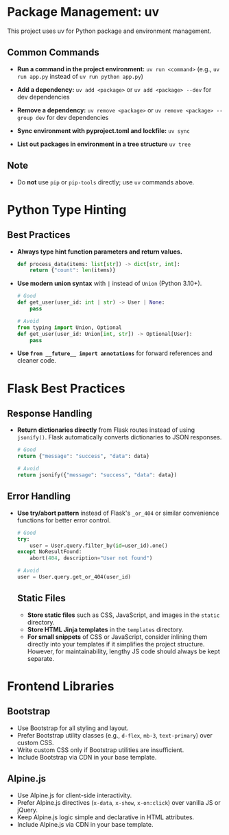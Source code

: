 # Package Management: uv

This project uses uv for Python package and environment management.

## Common Commands
- **Run a command in the project environment:**
  `uv run <command>` (e.g., `uv run app.py` instead of `uv run python app.py`)

- **Add a dependency:**
  `uv add <package>` or `uv add <package> --dev` for dev dependencies

- **Remove a dependency:**
  `uv remove <package>` or `uv remove <package> --group dev` for dev dependencies

- **Sync environment with pyproject.toml and lockfile:**
  `uv sync`

- **List out packages in environment in a tree structure**
  `uv tree`

## Note

- Do **not** use `pip` or `pip-tools` directly; use `uv` commands above.

# Python Type Hinting

## Best Practices
- **Always type hint function parameters and return values.**
  ```python
  def process_data(items: list[str]) -> dict[str, int]:
      return {"count": len(items)}
  ```

- **Use modern union syntax** with `|` instead of `Union` (Python 3.10+).
  ```python
  # Good
  def get_user(user_id: int | str) -> User | None:
      pass

  # Avoid
  from typing import Union, Optional
  def get_user(user_id: Union[int, str]) -> Optional[User]:
      pass
  ```

- **Use `from __future__ import annotations`** for forward references and cleaner code.

# Flask Best Practices

## Response Handling
- **Return dictionaries directly** from Flask routes instead of using `jsonify()`. Flask automatically converts dictionaries to JSON responses.
  ```python
  # Good
  return {"message": "success", "data": data}

  # Avoid
  return jsonify({"message": "success", "data": data})
  ```

## Error Handling
- **Use try/abort pattern** instead of Flask's `_or_404` or similar convenience functions for better error control.
  ```python
  # Good
  try:
      user = User.query.filter_by(id=user_id).one()
  except NoResultFound:
      abort(404, description="User not found")

  # Avoid
  user = User.query.get_or_404(user_id)
  ```

  ## Static Files

  - **Store static files** such as CSS, JavaScript, and images in the `static` directory.
  - **Store HTML Jinja templates** in the `templates` directory.
  - **For small snippets** of CSS or JavaScript, consider inlining them directly into your templates if it simplifies the project structure. However, for maintainability, lengthy JS code should always be kept separate.

# Frontend Libraries
## Bootstrap
- Use Bootstrap for all styling and layout.
- Prefer Bootstrap utility classes (e.g., `d-flex`, `mb-3`, `text-primary`) over custom CSS.
- Write custom CSS only if Bootstrap utilities are insufficient.
- Include Bootstrap via CDN in your base template.

## Alpine.js
- Use Alpine.js for client-side interactivity.
- Prefer Alpine.js directives (`x-data`, `x-show`, `x-on:click`) over vanilla JS or jQuery.
- Keep Alpine.js logic simple and declarative in HTML attributes.
- Include Alpine.js via CDN in your base template.

